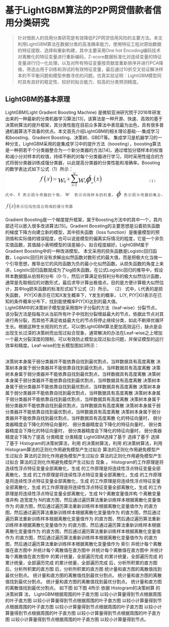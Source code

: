 #  基于LightGBM算法的P2P网贷借款者信用分类研究<br>
>针对借款人的信用分类研究是有效降低P2P网贷信用风险的主要方法。本文利用LightGBM算法在数据分类的高准确率能力，使用特征工程对原始数据的特征提取、选择和重新构建，其中主要采用One hot Encoding编码技术对离散化的特征变量进行重新编码，Z-score数据标准化对连续变量的特征变量进行归一化处理，以及对所有特征变量按贡献度重新排序并进行PCA降维，筛选出用于训练和测试的有效特征变量，最后通过10折交叉验证解决样本的不平衡问题和模型参数寻优的问题。仿真实验证明：LightGBM模型同时具有良好的稳定性、较好的拟合能力、较高的分类预测精度。<br>
##  LightGBM的基本原理<br>
 LightGBM(Light Gradient Boosting Machine) 是微软亚洲研宄院于2016年研发出来的一种最新的分类机器学习算法[13]，该算法是一种开源、快速、高效的基于决策树算法的提升框架，其分类性能在目前众多算法中表现最为出色，具有很多普通机器算法不具备的优点。本文首先介绍LightGBM的相关理论基础---集成学习和boosting、Gradient Boosting、决策树、GBDT等。
集成学习是机器学习的一种分支，LightGBM采用的是集成学习中的提升方法（boosting），boosting算法是一种把若干个分类器整合为一个新分类器的方法[14]，通过增加分错样本的权值和减小分对样本的权值，持续不断的对每个分类器进行学习，同时采用性组合的方式将弱分类器训练成强分类器，以此提高分类器的分类性能和准确率。Boosting的数学表达式如下公式（1）所示：<br>
 ![](https://github.com/15626204097/LIghtGBM/blob/master/image/%E6%89%B9%E6%B3%A8%202020-07-06%20192623.jpg)

Gradient Boosting是一个梯度提升框架，属于Boosting方法中的其中一个，其内部还可以嵌入很多改进算法[15]。Gradient Boosting的主要思想是沿着损失函数的梯度下降方向建立新的模型，其中损失函数（loss function）是衡量模型的预测值和实际值的错误程度，也可以说是模型的偏离实际情况的程度，它是一个非负实值函数，其值越小表明模型的误差越小、拟合程度越好。LightGBM属于Gradient Boosting中的一种改进模型。
本文采用的损失函数是Logistic回归函数，Logistic回归并没有求解出似然函数对数形式的最大值，而是把极大化当做一个引导思想，推导出它的风险函数为负的最小化似然函数。从损失函数的角度上来讲，Logistic回归函数就成为了log损失函数。在公式Logistic回归的推导中，假设样本数据服从伯努利分布（0-1），然后计算满足伯努利分布的极大似然估计函数，通常是先取相应的对数形式，最后求导计算出极值点，目的是方便计算极大似然估计，其中log损失函数的标准形式如下公式（2）所示。
                             （2）
式中，L代表的是损失函数， P(Y|X)表示在已知X发生概率下，Y发生的概率，
L(Y, P(Y|X))表示在已知的条件概率分布下，找到能使概率P(Y|X)达到的最大值。
<br>LightGBM中的决策树子模型是采用按叶子分裂的方法（leaf-wise）分裂节点，该分裂方法是指每次从当前所有叶子中找到分裂增益最大的节点，依据此节点对其进行再分裂，而其他不满足收益最大化的节点将停止继续分类，如此不断择优循环生长。根据这种生长规则的方式，可以使LightGBM算法更加高效运行，缺点是会出现生长过深的决策树而出现过拟合现象，通常解决的办法在Leaf-wise之上增加一个最大分裂深度的限制，可以有效防止模型出现过拟合问题，并保证模型的运行效率和精度。Leaf-wise的生长模型图如3所示：

<br>决策树本身属于弱分类器并不能依靠自找到最优割点，当样数据具有高度离散 决策树本身属于弱分类器并不能依靠自找到最优割点，当样数据具有高度离散 决策树本身属于弱分类器并不能依靠自找到最优割点，当样数据具有高度离散 决策树本身属于弱分类器并不能依靠自找到最优割点，当样数据具有高度离散 决策树本身属于弱分类器并不能依靠自找到最优割点，当样数据具有高度离散 决策树本身属于弱分类器并不能依靠自找到最优割点，当样数据具有高度离散 决策树本身属于弱分类器并不能依靠自找到最优割点，当样数据具有高度离散 决策树本身属于弱分类器并不能依靠自找到最优割点，当样数据具有高度离散 决策树本身属于弱分类器并不能依靠自找到最优割点，当样数据具有高度离散 决策树本身属于弱分类器并不能依靠自找到最优割点，当样数据具有高度离散 化的特征向量时， 弱分类器精度会下降化的特征向量时， 弱分类器精度会下降化的特征向量时， 弱分类器精度会下降化的特征向量时， 弱分类器精度会下降化的特征向量时， 弱分类器精度会下降为了提高 分类精度 分类精度 LightGBM选择了基于 选择了基于 选择了基于 Histogram的决策树算法，利用 的决策树算法，利用 的决策树算法，利用 Histogram算法的正则化作用避免模型产生过拟合 算法的正则化作用避免模型产生过拟合 算法的正则化作用避免模型产生过拟合 算法的正则化作用避免模型产生过拟合 算法的正则化作用避免模型产生过拟合 现象 。 Histogram的工作原理是将连续性浮点特征变量全部离散化，生成 的工作原理是将连续性浮点特征变量全部离散化，生成 的工作原理是将连续性浮点特征变量全部离散化，生成 的工作原理是将连续性浮点特征变量全部离散化，生成 的工作原理是将连续性浮点特征变量全部离散化，生成 的工作原理是将连续性浮点特征变量全部离散化，生成 的工作原理是将连续性浮点特征变量全部离散化，生成 N个离散变量值并构 个离散变量值并构 造宽度为 N的直方图，然后通过遍历算法重新训练样本根据离散化变量值作为 的直方图，然后通过遍历算法重新训练样本根据离散化变量值作为 的直方图，然后通过遍历算法重新训练样本根据离散化变量值作为 的直方图，然后通过遍历算法重新训练样本根据离散化变量值作为 的直方图，然后通过遍历算法重新训练样本根据离散化变量值作为 的直方图，然后通过遍历算法重新训练样本根据离散化变量值作为 的直方图，然后通过遍历算法重新训练样本根据离散化变量值作为 的直方图，然后通过遍历算法重新训练样本根据离散化变量值作为 的直方图，然后通过遍历算法重新训练样本根据离散化变量值作为 索引 并统计每个离散值在直方图中 并统计每个离散值在直方图中 并统计每个离散值在直方图中 并统计每个离散值在直方图中 的累计统量，全部遍历完成 的累计统量，全部遍历完成 的累计统量，全部遍历完成 的累计统量，全部遍历完成 后，分析所积累的直方图 后，分析所积累的直方图 后，分析所积累的直方图 统计量和直方图的离散值找到最优分割点。 统计量和直方图的离散值找到最优分割点。 统计量和直方图的离散值找到最优分割点。 统计量和直方图的离散值找到最优分割点。 统计量和直方图的离散值找到最优分割点。 如下图 如下图 4所示 依据 Histogram的决策树算 的决策树算 法， LightGBM根据周围的叶子直方图 以较小计算量得到节点根据周围的叶子直方图 以较小计算量得到节点根据周围的叶子直方图 以较小计算量得到节点根据周围的叶子直方图 以较小计算量得到节点根据周围的叶子直方图 以较小计算量得到节点根据周围的叶子直方图 以较小计算量得到节点根据周围的叶子直方图 以较小计算量得到节点根据周围的叶子直方图 以较小计算量得到节点。

